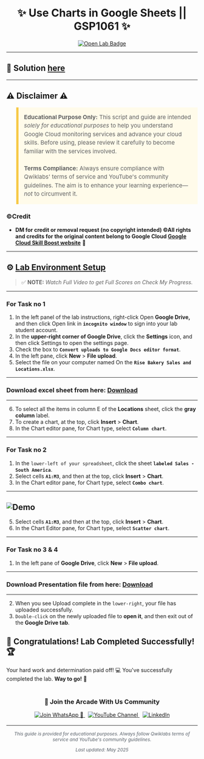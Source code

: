 <h1 align="center">
✨ Use Charts in Google Sheets || GSP1061 ✨
</h1>

<div align="center">
  <a href="" target="_blank" rel="noopener noreferrer">
    <img src="https://img.shields.io/badge/Open_Lab-Cloud_Skills_Boost-4285F4?style=for-the-badge&logo=google&logoColor=white&labelColor=34A853" alt="Open Lab Badge">
  </a>
</div>

---

## 🔑 Solution [here]()

---

## ⚠️ Disclaimer ⚠️

<blockquote style="background-color: #fffbea; border-left: 6px solid #f7c948; padding: 1em; font-size: 15px; line-height: 1.5;">
  <strong>Educational Purpose Only:</strong> This script and guide are intended <em>solely for educational purposes</em> to help you understand Google Cloud monitoring services and advance your cloud skills. Before using, please review it carefully to become familiar with the services involved.
  <br><br>
  <strong>Terms Compliance:</strong> Always ensure compliance with Qwiklabs' terms of service and YouTube's community guidelines. The aim is to enhance your learning experience—<em>not</em> to circumvent it.
</blockquote>

### ©Credit
- **DM for credit or removal request (no copyright intended) ©All rights and credits for the original content belong to Google Cloud [Google Cloud Skill Boost website](https://www.cloudskillsboost.google/)** 🙏

---

## ⚙️ <ins>Lab Environment Setup</ins>

> ✅ **NOTE:** *Watch Full Video to get Full Scores on Check My Progress.*

---
### For Task no 1
1. In the left panel of the lab instructions, right-click Open **Google Drive,** and then click Open link in **`incognito window`** to sign into your lab student account.
2. In the **upper-right corner of Google Drive**, click the **Settings** icon, and then click Settings to open the settings page.
3. Check the box to **`Convert uploads to Google Docs editor format`**.
4. In the left pane, click **New** > **File upload**.
5. Select the file on your computer named On the **`Rise Bakery Sales and Locations.xlsx`**.
---
### Download excel sheet from here: [Download](https://github.com/Arcade-With-Us/Google-Cloud-Labs/raw/refs/heads/main/Use%20Charts%20in%20Google%20Sheets/On%20the%20Rise%20Bakery%20Sales%20and%20Locations.xlsx)
---
6. To select all the items in column E of the **Locations** sheet, click the **gray column** label.
7. To create a chart, at the top, click **Insert** > **Chart**.
8. In the Chart editor pane, for Chart type, select **`Column chart`**.
---
### For Task no 2
1. In the `lower-left of your spreadsheet`, click the sheet **`labeled Sales - South America`**.
2. Select cells **`A1:M3`**, and then at the top, click **Insert** > **Chart**.
3. In the Chart editor pane, for Chart type, select **`Combo chart`**.
---
![Demo](https://cdn.qwiklabs.com/TdvOxYqzS%2FDkHf%2B1TUGbB6Aqk5dACbfGP2EsnvRMG7Q%3D)
---
5. Select cells **`A1:M3`**, and then at the top, click **Insert** > **Chart**.
6. In the Chart Editor pane, for Chart type, select **`Scatter chart`**.
---
### For Task no 3 & 4
1. In the left pane of **Google Drive**, click **New** > **File upload**.
---
### Download Presentation file from here: [Download](https://github.com/Arcade-With-Us/Google-Cloud-Labs/raw/refs/heads/main/Use%20Charts%20in%20Google%20Sheets/On%20the%20Rise%20Bakery.pptx)
---
2. When you see Upload complete in the `lower-right`, your file has uploaded successfully.
3. `Double-click` on the newly uploaded file to **open it**, and then exit out of the **Google Drive tab**.

## 🎉 **Congratulations! Lab Completed Successfully!** 🏆  

Your hard work and determination paid off! 💻
You've successfully completed the lab. **Way to go!** 🚀


<div align="center" style="padding: 5px;">
  <h3>📱 Join the Arcade With Us Community</h3>
  
  <a href="https://chat.whatsapp.com/KN3NvYNTJvU5xMCVTORJtS">
    <img src="https://img.shields.io/badge/Join_WhatsApp-25D366?style=for-the-badge&logo=whatsapp&logoColor=white" alt="Join WhatsApp 👥">
  </a>
  &nbsp;
  <a href="https://youtube.com/@arcadewithus_we?si=yeEby5M3k40gdX4l">
    <img src="https://img.shields.io/badge/Subscribe-Arcade%20With%20Us-FF0000?style=for-the-badge&logo=youtube&logoColor=white" alt="YouTube Channel">
  </a>
  &nbsp;
  <a href="https://www.linkedin.com/in/tripti-gupta-a28a6832b/">
    <img src="https://img.shields.io/badge/LINKEDIN-Tripti%20Gupta-0077B5?style=for-the-badge&logo=linkedin&logoColor=white" alt="LinkedIn">
</a>


</div>

---

<div align="center">
  <p style="font-size: 12px; color: #586069;">
    <em>This guide is provided for educational purposes. Always follow Qwiklabs terms of service and YouTube's community guidelines.</em>
  </p>
  <p style="font-size: 12px; color: #586069;">
    <em>Last updated: May 2025</em>
  </p>
</div>

